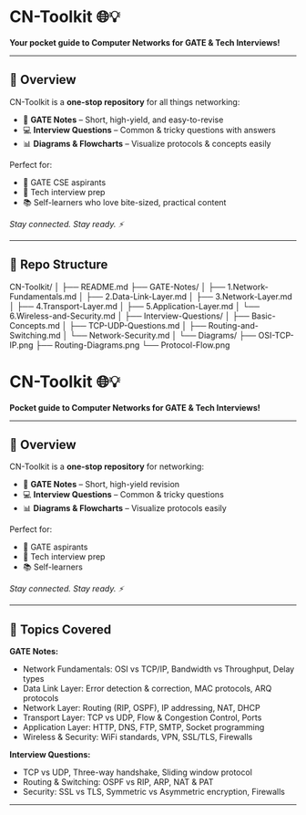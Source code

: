 
# CN-Toolkit 🌐💡

**Your pocket guide to Computer Networks for GATE & Tech Interviews!**  

---

## 🚀 Overview

CN-Toolkit is a **one-stop repository** for all things networking:  

- 📝 **GATE Notes** – Short, high-yield, and easy-to-revise  
- 💻 **Interview Questions** – Common & tricky questions with answers  
- 📊 **Diagrams & Flowcharts** – Visualize protocols & concepts easily  

Perfect for:  
- 🎯 GATE CSE aspirants  
- 🚀 Tech interview prep  
- 📚 Self-learners who love bite-sized, practical content  

*Stay connected. Stay ready. ⚡*

---

## 📂 Repo Structure
CN-Toolkit/
│
├── README.md
├── GATE-Notes/
│   ├── 1.Network-Fundamentals.md
│   ├── 2.Data-Link-Layer.md
│   ├── 3.Network-Layer.md
│   ├── 4.Transport-Layer.md
│   ├── 5.Application-Layer.md
│   └── 6.Wireless-and-Security.md
│
├── Interview-Questions/
│   ├── Basic-Concepts.md
│   ├── TCP-UDP-Questions.md
│   ├── Routing-and-Switching.md
│   └── Network-Security.md
│
└── Diagrams/
    ├── OSI-TCP-IP.png
    ├── Routing-Diagrams.png
    └── Protocol-Flow.png


# CN-Toolkit 🌐💡

**Pocket guide to Computer Networks for GATE & Tech Interviews!**

---

## 🚀 Overview
CN-Toolkit is a **one-stop repository** for networking:

- 📝 **GATE Notes** – Short, high-yield revision  
- 💻 **Interview Questions** – Common & tricky questions  
- 📊 **Diagrams & Flowcharts** – Visualize protocols easily  

Perfect for:  
- 🎯 GATE aspirants  
- 🚀 Tech interview prep  
- 📚 Self-learners  

*Stay connected. Stay ready. ⚡*

---

## 📖 Topics Covered

**GATE Notes:**  
- Network Fundamentals: OSI vs TCP/IP, Bandwidth vs Throughput, Delay types  
- Data Link Layer: Error detection & correction, MAC protocols, ARQ protocols  
- Network Layer: Routing (RIP, OSPF), IP addressing, NAT, DHCP  
- Transport Layer: TCP vs UDP, Flow & Congestion Control, Ports  
- Application Layer: HTTP, DNS, FTP, SMTP, Socket programming  
- Wireless & Security: WiFi standards, VPN, SSL/TLS, Firewalls  

**Interview Questions:**  
- TCP vs UDP, Three-way handshake, Sliding window protocol  
- Routing & Switching: OSPF vs RIP, ARP, NAT & PAT  
- Security: SSL vs TLS, Symmetric vs Asymmetric encryption, Firewalls  

---




